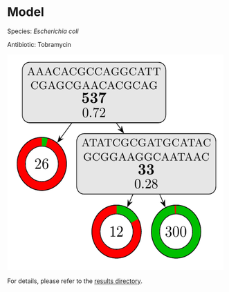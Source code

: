 
# Model

Species: *Escherichia coli*

Antibiotic: Tobramycin

<img src="./model.png" width=500 height=500 />

For details, please refer to the [results directory](../../../../../results/cart_b/escherichia%20coli/tobramycin/repeat_1/).


